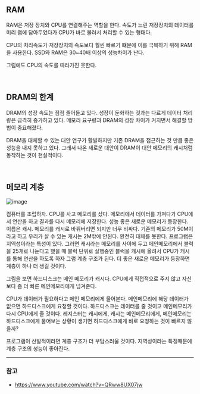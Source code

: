 ## RAM
RAM은 저장 장치와 CPU를 연결해주는 역할을 한다. 속도가 느린 저장장치의 데이터를 미리 램에
담아두었다가 CPU가 바로 불러서 처리할 수 있는 형태다.  

CPU의 처리속도가 저장장치의 속도보다 훨씬 빠르기 떄문에 이를 극복하기 위해 RAM을 사용한다. 
SSD와 RAM은 30~40배 이상의 성능차이가 난다.  

그럼에도 CPU의 속도를 따라가진 못한다.  

<br/>

## DRAM의 한계
DRAM의 성장 속도는 점점 줄어들고 있다. 성장이 둔화하는 것과는 다르게 데이터 처리량은 급격히 증가하고 있다. 
메모리 요구량과 DRAM의 성장 차이가 커지면서 해결할 방법이 중요해졌다.  

DRAM을 대체할 수 있는 대안 연구가 활발하지만 기존 DRAM을 접근하는 것 만큼 좋은 성능을 내지 못하고 있다. 
그래서 나온 새로운 대안이 DRAM이 대안 메모리의 캐시처럼 동작하는 것이 현실적이다.  

<br/>

## 메모리 계층
![image](https://github.com/hong-gp/study/assets/127091213/9ca85095-09f7-4b11-ae8a-3b29c0abda62)  

컴퓨터를 조립하자. CPU를 사고 메모리를 샀다. 
메모리에서 데이터를 가져다가 CPU에서 연산을 하고 결과를 다시 메모리에 저장한다. 
성능 좋은 새로운 메모리가 등장한다. 이름은 캐시.
메모리를 캐시로 바꿔버리면 되지만 너무 비싸다. 
기존의 메모리가 50M이라고 하고 우리가 살 수 있는 캐시는 2M밖에 안된다. 완전히 대체를 못한다.
프로그램은 지역성이라는 특성이 있다. 그러면 캐시라는 메모리를 사이에 두고
메인메모리에서 블럭을 25개로 나눈다고 했을 때 블럭 단위로 실행중인 블럭을 캐시에 올려서 CPU가 캐시를 통해 연산을 하도록 하자
그럼 계층 구조가 된다. 
더 좋은 새로운 메모리가 등장하면 계층이 하나 더 생길 것이다. 

그림을 보면 하드디스크는 메인 메모리가 캐시다. CPU에게 직접적으로 주지 않고 자신보다 좀 더 빠른 메인메모리에게 넘겨준다.

CPU가 데이터가 필요하다고 메인 메모리에게 물어본다. 메인메모리에 해당 데이터가 없으면 하드디스크에게 요청할 것이다. 
하드디스크는 데이터를 줄 것이고 메인메모리가 다시 CPU에게 줄 것이다.
레지스터는 캐시에게, 캐시는 메인메모리에게, 메인메모리는 하드디스크에게 물어보는 상황이 생기면 하드디스크에게 바로 요청하는 것이
빠르지 않을까?

프로그램이 산발적이라면 계층 구조가 더 부담스러울 것이다. 지역성이라는 특징때문에 계층 구조의 성능이 좋아진다.

---
### 참고
- https://www.youtube.com/watch?v=QRww8UX07jw
